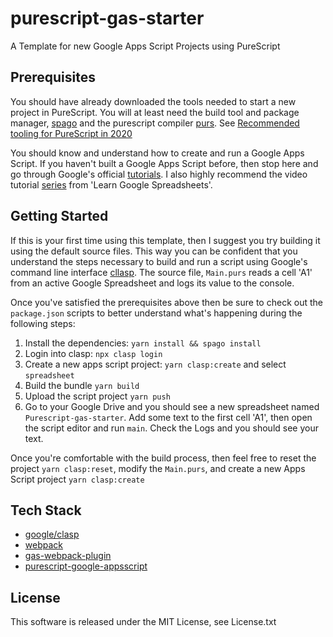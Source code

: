 # purescript-gas-starter
A Template for new Google Apps Script Projects using PureScript

## Prerequisites
You should have already downloaded the tools needed to start a new
project in PureScript.  You will at least need the build tool and package manager, [spago](https://github.com/purescript/spago) and the purescript compiler [purs](https://github.com/purescript/purescript). See [Recommended tooling for PureScript in 2020](https://discourse.purescript.org/t/recommended-tooling-for-purescript-in-2020/1615)

You should know and understand how to create and run a Google Apps Script. If you haven't built a Google Apps Script before, then stop here and go through Google's official [tutorials](https://developers.google.com/apps-script/articles/tutorials).  I also highly recommend the video tutorial [series](https://www.youtube.com/watch?v=aPJ-2U45BpA&list=PLv9Pf9aNgemv62NNC5bXLR0CzeaIj5bcw) from 'Learn Google Spreadsheets'.

## Getting Started
If this is your first time using this template, then I suggest you try building it using the default source files. This way you can be confident that you understand the steps necessary to build and run a script using Google's command line interface [cllasp](https://developers.google.com/apps-script/guides/clasp). The source file, `Main.purs` reads a cell 'A1' from an active Google Spreadsheet and logs its value to the console. 

Once you've satisfied the prerequisites above then be sure to check out the `package.json` scripts to better understand what's happening during the following steps:

1. Install the dependencies: `yarn install && spago install`
2. Login into clasp: `npx clasp login`
3. Create a new apps script project: `yarn clasp:create` and select `spreadsheet`
4. Build the bundle `yarn build`
5. Upload the script project `yarn push`
6. Go to your Google Drive and you should see a new spreadsheet named `Purescript-gas-starter`.  Add some text to the first cell 'A1', then open the script editor and run `main`.  Check the Logs and you should see your text.

Once you're comfortable with the build process, then feel free to reset the project `yarn clasp:reset`, modify the `Main.purs`, and create a new Apps Script project `yarn clasp:create`

## Tech Stack
- [google/clasp](https://github.com/google/clasp)
- [webpack](https://webpack.js.org/)
- [gas-webpack-plugin](https://github.com/fossamagna/gas-webpack-plugin)
- [purescript-google-appsscript](https://github.com/adkelley/purescript-google-appsscript)

## License
This software is released under the MIT License, see License.txt

